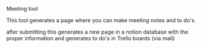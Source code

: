Meeting tool

This tool generates a page where you can make meeting notes and to do's. 

after submitting this generates a new page in a notion database with the proper information and generates to do's in Trello boards (via mail)